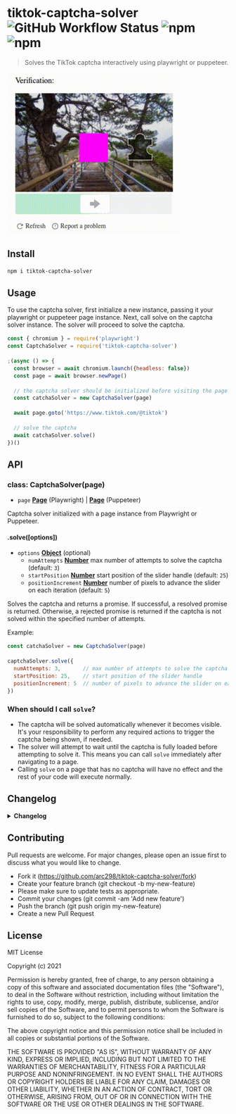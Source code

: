 # tiktok-captcha-solver ![GitHub Workflow Status](https://img.shields.io/github/workflow/status/arc298/tiktok-captcha-solver/build-test)  ![npm](https://img.shields.io/npm/v/tiktok-captcha-solver) ![npm](https://img.shields.io/npm/dt/tiktok-captcha-solver)  

> Solves the TikTok captcha interactively using playwright or puppeteer.

![](docs/images/captcha_solve_demo.gif)

## Install

```bash
npm i tiktok-captcha-solver
```

## Usage

To use the captcha solver, first initialize a new instance, passing it your playwright or puppeteer page instance.
Next, call solve on the captcha solver instance. The solver will proceed to solve the captcha.

```js
const { chromium } = require('playwright')
const CaptchaSolver = require('tiktok-captcha-solver')

;(async () => {
  const browser = await chromium.launch({headless: false})
  const page = await browser.newPage()

  // the captcha solver should be initialized before visiting the page
  const catchaSolver = new CaptchaSolver(page)

  await page.goto('https://www.tiktok.com/@tiktok')

  // solve the captcha
  await catchaSolver.solve()
})()
```
## API

### class: CaptchaSolver(page)

- `page` **[Page](https://playwright.dev/docs/api/class-page)** (Playwright) | **[Page](https://pptr.dev/#?product=Puppeteer&show=api-class-page)** (Puppeteer)
    
Captcha solver initialized with a page instance from Playwright or Puppeteer.

#### .solve([options])

- `options`  **[Object](https://developer.mozilla.org/docs/Web/JavaScript/Reference/Global_Objects/Object)**  (optional)
    - `numAttempts` **[Number](https://developer.mozilla.org/docs/Web/JavaScript/Reference/Global_Objects/Number)** max number of attempts to solve the captcha (default: `3`)
    - `startPosition` **[Number](https://developer.mozilla.org/docs/Web/JavaScript/Reference/Global_Objects/Number)** start position of the slider handle (default: `25`)
    - `positionIncrement` **[Number](https://developer.mozilla.org/docs/Web/JavaScript/Reference/Global_Objects/Number)** number of pixels to advance the slider on each iteration (default: `5`)

Solves the captcha and returns a promise. 
If successful, a resolved promise is returned. 
Otherwise, a rejected promise is returned if the captcha is not solved 
within the specified number of attempts.


Example:
```js
const catchaSolver = new CaptchaSolver(page)

captchaSolver.solve({
  numAttempts: 3,       // max number of attempts to solve the captcha
  startPosition: 25,    // start position of the slider handle
  positionIncrement: 5  // number of pixels to advance the slider on each iteration
})
```

### When should I call `solve`?

- The captcha will be solved automatically whenever it becomes visible. It's your responsibility to perform any required actions to trigger the captcha being shown, if needed.
- The solver will attempt to wait until the captcha is fully loaded before attempting to solve it. This means you can call `solve` immediately after navigating to a page. 
- Calling `solve` on a page that has no captcha will have no effect and the rest of your code will execute normally.


## Changelog
<details>
 <summary><strong>Changelog</strong></summary>

##### Latest

##### `0.0.1`

- Initial version

</details>

## Contributing
Pull requests are welcome. For major changes, please open an issue first to discuss what you would like to change.

- Fork it (https://github.com/arc298/tiktok-captcha-solver/fork)
- Create your feature branch (git checkout -b my-new-feature)
- Please make sure to update tests as appropriate.
- Commit your changes (git commit -am 'Add new feature')
- Push the branch (git push origin my-new-feature)
- Create a new Pull Request

## License
MIT License

Copyright (c) 2021

Permission is hereby granted, free of charge, to any person obtaining a copy
of this software and associated documentation files (the "Software"), to deal
in the Software without restriction, including without limitation the rights
to use, copy, modify, merge, publish, distribute, sublicense, and/or sell
copies of the Software, and to permit persons to whom the Software is
furnished to do so, subject to the following conditions:

The above copyright notice and this permission notice shall be included in all
copies or substantial portions of the Software.

THE SOFTWARE IS PROVIDED "AS IS", WITHOUT WARRANTY OF ANY KIND, EXPRESS OR
IMPLIED, INCLUDING BUT NOT LIMITED TO THE WARRANTIES OF MERCHANTABILITY,
FITNESS FOR A PARTICULAR PURPOSE AND NONINFRINGEMENT. IN NO EVENT SHALL THE
AUTHORS OR COPYRIGHT HOLDERS BE LIABLE FOR ANY CLAIM, DAMAGES OR OTHER
LIABILITY, WHETHER IN AN ACTION OF CONTRACT, TORT OR OTHERWISE, ARISING FROM,
OUT OF OR IN CONNECTION WITH THE SOFTWARE OR THE USE OR OTHER DEALINGS IN THE
SOFTWARE.
